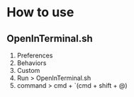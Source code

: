 # How to use
## OpenInTerminal.sh
1. Preferences
2. Behaviors
3. Custom
4. Run > OpenInTerminal.sh
5. command > cmd + `(cmd + shift + @)

